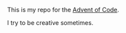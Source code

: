 This is my repo for the [Advent of Code](https://adventofcode.com/). 

I try to be creative sometimes. 

<!-- #Todo: -->
<!-- Personal notes:

**2023**
- Day1: this 
- Day2: not proud of this
- Day3: h
- Day10: did a really neat recursive solution. it didn't work. learned python recursive depth limit is 999. thank you aoc.
-->
